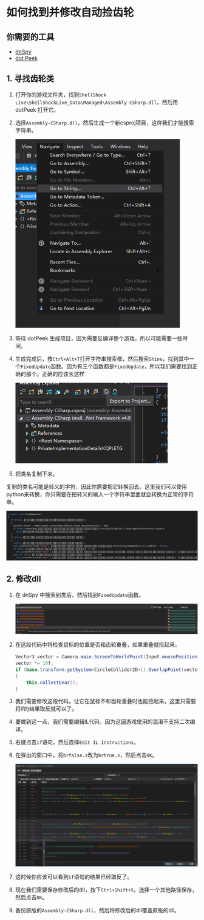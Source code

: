 ﻿# 如何找到并修改自动捡齿轮

## 你需要的工具

* [dnSpy](https://github.com/dnSpy/dnSpy)
* [dot Peek](https://www.jetbrains.com/decompiler/)

## 1. 寻找齿轮类

1. 打开你的游戏文件夹，找到`ShellShock Live\ShellShockLive_Data\Managed\Assembly-CSharp.dll`，然后用 dotPeek 打开它。
2. 选择`Assembly-CSharp.dll`，然后生成一个新csproj项目，这样我们才能搜索字符串。

   ![img.png](img.png)

3. 等待 dotPeek 生成项目，因为需要反编译整个游戏，所以可能需要一些时间。
4. 生成完成后，按`Ctrl+Alt+T`打开字符串搜索框，然后搜索`Shine`，找到其中一个`FixedUpdate`函数。因为有三个函数都是`FixedUpdate`，所以我们需要找到正确的那个。正确的应该长这样

   ![img_1.png](img_1.png)

5. 把类名复制下来。

复制的类名可能是转义的字符，因此你需要把它转换回去。这里我们可以使用python来转换，你只需要在把转义的输入一个字符串里面就会转换为正常的字符串。

![img_2.png](img_2.png)

## 2. 修改dll

1. 在 dnSpy 中搜索到类后，然后找到`FixedUpdate`函数。

   ![img_3.png](img_3.png)

2. 在这段代码中将检查鼠标的位置是否和齿轮重叠，如果重叠就捡起来。
    ```csharp
    Vector3 vector = Camera.main.ScreenToWorldPoint(Input.mousePosition);
    vector *= 10f;
    if (base.transform.getSystem<CircleCollider2D>().OverlapPoint(vector))
    {
        this.collectGear();
    }
    ```
3. 我们需要修改这段代码，让它在鼠标不和齿轮重叠时也能捡起来，这里只需要将if的结果取反就可以了。
4. 要做到这一点，我们需要编辑IL代码，因为这逼游戏使用的混淆不支持二次编译。
5. 右键点击`if`语句，然后选择`Edit IL Instructions`。
6. 在弹出的窗口中，将`brfalse.s`改为`brtrue.s`，然后点击`OK`。

   ![img_4.png](img_4.png)

7. 这时候你应该可以看到`if`语句的结果已经取反了。
8. 现在我们需要保存修改后的dll，按下`Ctrl+Shift+S`，选择一个其他路径保存，然后点击`OK`。
9. 备份原版的`Assembly-CSharp.dll`，然后将修改后的dll覆盖原版的dll。